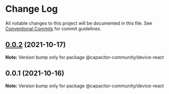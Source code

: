 # Change Log

All notable changes to this project will be documented in this file.
See [Conventional Commits](https://conventionalcommits.org) for commit guidelines.

## [0.0.2](https://github.com/capacitor-community/react-hooks/compare/@capacitor-community/device-react@0.0.1...@capacitor-community/device-react@0.0.2) (2021-10-17)

**Note:** Version bump only for package @capacitor-community/device-react





## 0.0.1 (2021-10-16)

**Note:** Version bump only for package @capacitor-community/device-react
